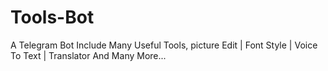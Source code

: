 # Tools-Bot
A Telegram Bot Include Many Useful Tools, picture Edit | Font Style | Voice To Text | Translator And Many More...
